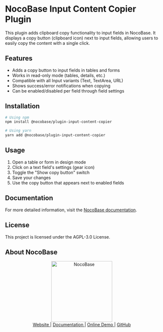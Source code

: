 # NocoBase Input Content Copier Plugin

This plugin adds clipboard copy functionality to input fields in NocoBase. It displays a copy button (clipboard icon) next to input fields, allowing users to easily copy the content with a single click.

## Features

- Adds a copy button to input fields in tables and forms
- Works in read-only mode (tables, details, etc.)
- Compatible with all Input variants (Text, TextArea, URL)
- Shows success/error notifications when copying
- Can be enabled/disabled per field through field settings

## Installation

```bash
# Using npm
npm install @nocobase/plugin-input-content-copier

# Using yarn
yarn add @nocobase/plugin-input-content-copier
```

## Usage

1. Open a table or form in design mode
2. Click on a text field's settings (gear icon)
3. Toggle the "Show copy button" switch
4. Save your changes
5. Use the copy button that appears next to enabled fields

## Documentation

For more detailed information, visit the [NocoBase documentation](https://docs.nocobase.com/).

## License

This project is licensed under the AGPL-3.0 License.

## About NocoBase

<div align="center">
  <a href="https://www.nocobase.com/" target="_blank">
    <img alt="NocoBase" height="200" src="https://www.nocobase.com/images/logo.png" />
  </a>
</div>

<div align="center">
  <a href="https://www.nocobase.com/" target="_blank">
    Website
  </a>
  |
  <a href="https://docs.nocobase.com/" target="_blank">
    Documentation
  </a>
  |
  <a href="https://demo.nocobase.com/" target="_blank">
    Online Demo
  </a>
  |
  <a href="https://github.com/nocobase/nocobase" target="_blank">
    GitHub
  </a>
</div>